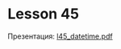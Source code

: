 # Lesson 45

Презентация: [l45_datetime.pdf](https://github.com/ait-tr/cohort40.2/blob/main/basic_programming/lesson_45/presentation/l45_datetime.pdf)
